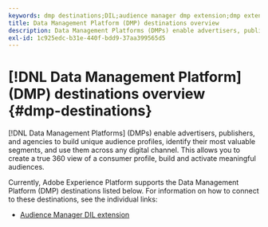 ```yaml
---
keywords: dmp destinations;DIL;audience manager dmp extension;dmp extension;data management platform;data management platform destinations
title: Data Management Platform (DMP) destinations overview
description: Data Management Platforms (DMPs) enable advertisers, publishers, and agencies to build unique audience profiles, identify their most valuable segments, and use them across any digital channel. This allows you to create a true 360 view of a consumer profile, build and activate meaningful audiences.
exl-id: 1c925edc-b31e-440f-bdd9-37aa399565d5
---
```

# [!DNL Data Management Platform] (DMP) destinations overview {#dmp-destinations}

[!DNL Data Management Platforms] (DMPs) enable advertisers, publishers, and agencies to build unique audience profiles, identify their most valuable segments, and use them across any digital channel. This allows you to create a true 360 view of a consumer profile, build and activate meaningful audiences.

Currently, Adobe Experience Platform supports the Data Management Platform (DMP) destinations listed below. For information on how to connect to these destinations, see the individual links:

- [Audience Manager DIL extension](./aam-dil-extension.md)
